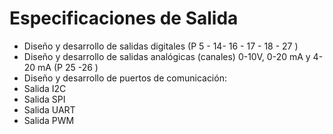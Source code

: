 # Especificaciones de Salida
- Diseño y desarrollo de salidas digitales (P 5 - 14- 16 - 17 - 18 - 27 )
- Diseño y desarrollo de salidas analógicas (canales) 0-10V, 0-20 mA y 4-20 mA (P 25 -26 )
- Diseño y desarrollo de puertos de comunicación:
- Salida I2C
- Salida SPI
- Salida UART
- Salida PWM